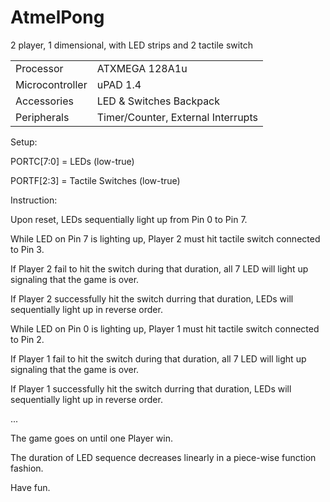 # AtmelPong
2 player, 1 dimensional, with LED strips and 2 tactile switch

|||
|-|-|
| Processor | ATXMEGA 128A1u |
| Microcontroller | uPAD 1.4 |
| Accessories | LED & Switches Backpack |
| Peripherals | Timer/Counter, External Interrupts |

Setup:

  PORTC[7:0] = LEDs (low-true)

  PORTF[2:3] = Tactile Switches (low-true)
  
Instruction:

  Upon reset, LEDs sequentially light up from Pin 0 to Pin 7. 

  While LED on Pin 7 is lighting up, Player 2 must hit tactile switch connected to Pin 3.

  If Player 2 fail to hit the switch during that duration, all 7 LED will light up signaling that the game is over.

  If Player 2 successfully hit the switch durring that duration, LEDs will sequentially light up in reverse order.

  While LED on Pin 0 is lighting up, Player 1 must hit tactile switch connected to Pin 2.

  If Player 1 fail to hit the switch during that duration, all 7 LED will light up signaling that the game is over.

  If Player 1 successfully hit the switch durring that duration, LEDs will sequentially light up in reverse order.

  ...

  The game goes on until one Player win.

  The duration of LED sequence decreases linearly in a piece-wise function fashion.
  
  
Have fun.

